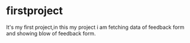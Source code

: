 # firstproject
It's my first project,in this my project i am fetching data of feedback form and showing blow of feedback form.

